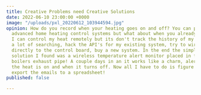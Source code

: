 ```yaml
---
title: Creative Problems need Creative Solutions
date: 2022-06-10 23:00:00 +0000
image: "/uploads/pxl_20220612_103944594.jpg"
opinion: How do you record when your heating goes on and off? You can probably buy
  advanced home heating control systems but what about when you already have a system?
  I can control my heat remotely but its don't track the history of my usage. I did
  a lot of searching, hack the API's for my existing system, try to wire something
  directly to the control board, buy a new system. In the end the simplest and easiest
  solution I found was a wireless temperature alert monitor placed in front of the
  boilers exhaust pipe! A couple days in an it works like a charm, alerts be when
  the heat is on and when it turns off. Now all I have to do is figure out how to
  export the emails to a spreadsheet!
published: false

---
```

